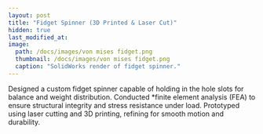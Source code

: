 ```yaml
---
layout: post
title: "Fidget Spinner (3D Printed & Laser Cut)"
hidden: true
last_modified_at:
image: 
  path: /docs/images/von mises fidget.png
  thumbnail: /docs/images/von mises fidget.png
  caption: "SolidWorks render of fidget spinner."
---
```

Designed a custom fidget spinner capable of holding in the hole slots for balance and weight distribution. Conducted *finite element analysis (FEA) to ensure structural integrity and stress resistance under load. Prototyped using laser cutting and 3D printing, refining for smooth motion and durability.
